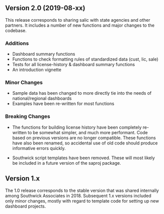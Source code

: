 
## Version 2.0 (2019-08-xx)

This release corresponds to sharing salic with state agencies and other partners. It includes a number of new functions and major changes to the codebase. 

### Additions

- Dashboard summary functions
- Functions to check formatting rules of standardized data (cust, lic, sale)
- Tests for all license-history & dashboard summary functions
- An introduction vignette

### Minor Changes

- Sample data has been changed to more directly tie into the needs of national/regional dashboards
- Examples have been re-written for most functions

### Breaking Changes

- The functions for building license history have been completely re-written to be somewhat simpler, and much more performant. Code based on previous versions are no longer compatible. These functions have also been renamed, so accidental use of old code should produce informative errors quickly.

- Southwick script templates have been removed. These will most likely be included in a future version of the saproj package.

## Version 1.x

The 1.0 release corresponds to the stable version that was shared internally among Southwick Associates in 2018. Subsequent 1.x versions included only minor changes, mostly with regard to template code for setting up new dashboard projects.
